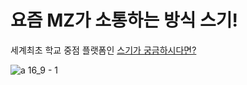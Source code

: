 # 요즘 MZ가 소통하는 방식 스기!
세계최초 학교 중점 플랫폼인 [스기가 궁금하시다면?](https://github.com/apeun-gidaechi/.github/blob/main/docs/seugi-portfolio-mk2.pdf)

![a 16_9 - 1](https://github.com/user-attachments/assets/b7019029-359c-4e9b-be70-e10d20d31a91)
